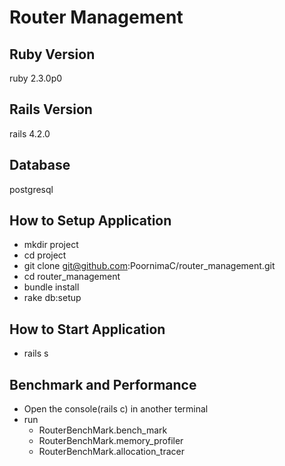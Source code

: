 # Router Management


## Ruby Version
ruby 2.3.0p0

## Rails Version
rails 4.2.0

## Database
postgresql


## How to Setup Application
* mkdir project
* cd project
* git clone git@github.com:PoornimaC/router_management.git
* cd router_management
* bundle install
* rake db:setup

## How to Start Application
* rails s

## Benchmark and Performance
* Open the console(rails c) in another terminal
* run
  * RouterBenchMark.bench_mark
  * RouterBenchMark.memory_profiler
  * RouterBenchMark.allocation_tracer


